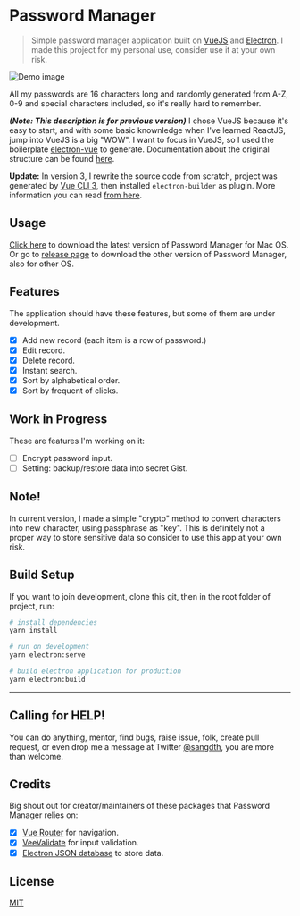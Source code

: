 # Password Manager

> Simple password manager application built on [VueJS](https://vuejs.org/) and [Electron](https://electron.atom.io/). I made this project for my personal use, consider use it at your own risk. 


![Demo image](https://i.imgur.com/vaZiDEy.png)

All my passwords are 16 characters long and randomly generated from A-Z, 0-9 and special characters included, so it's really hard to remember.

***(Note: This description is for previous version)*** I chose VueJS because it's easy to start, and with some basic knownledge when I've learned ReactJS, jump into VueJS is a big "WOW". I want to focus in VueJS, so I used the boilerplate [electron-vue](https://github.com/SimulatedGREG/electron-vue) to generate. 
Documentation about the original structure can be found [here](https://simulatedgreg.gitbooks.io/electron-vue/content/index.html).

**Update:** In version 3, I rewrite the source code from scratch, project was generated by [Vue CLI 3](https://cli.vuejs.org/), then installed `electron-builder` as plugin. More information you can read [from here](https://github.com/nklayman/vue-cli-plugin-electron-builder).

## Usage
[Click here](https://github.com/sangdth/password-manager/releases/download/v3.0.0-beta.1/Password.Manager-3.0.0-beta.1.dmg) to download the latest version of Password Manager for Mac OS. Or go to [release page](https://github.com/sangdth/password-manager/releases) to download the other version of Password Manager, also for other OS.

## Features
The application should have these features, but some of them are under development.
- [x] Add new record (each item is a row of password.)
- [x] Edit record.
- [x] Delete record.
- [x] Instant search.
- [x] Sort by alphabetical order.
- [x] Sort by frequent of clicks.

## Work in Progress
These are features I'm working on it:
- [ ] Encrypt password input.
- [ ] Setting: backup/restore data into secret Gist.

## Note!
In current version, I made a simple "crypto" method to convert characters into new character, using passphrase as "key". This is definitely not a proper way to store sensitive data so consider to use this app at your own risk.

## Build Setup
If you want to join development, clone this git, then in the root folder of project, run:

``` bash
# install dependencies
yarn install

# run on development
yarn electron:serve

# build electron application for production
yarn electron:build

```
---

## Calling for HELP! 

You can do anything, mentor, find bugs, raise issue, folk, create pull request, or even drop me a message at Twitter [@sangdth](https://twitter.com/sangdth), you are more than welcome.

## Credits
Big shout out for creator/maintainers of these packages that Password Manager relies on:
- [x] [Vue Router](https://router.vuejs.org/) for navigation.
- [x] [VeeValidate](https://baianat.github.io/vee-validate/) for input validation.
- [x] [Electron JSON database](https://github.com/electron-userland/electron-json-storage) to store data. 

## License

[MIT](https://github.com/electron/electron/blob/master/LICENSE)
